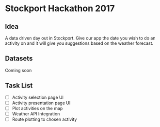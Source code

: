 # Stockport Hackathon 2017
## Idea
A data driven day out in Stockport. Give our app the date you wish to do an activity on and it will give you suggestions based on the weather forecast. 

## Datasets
Coming soon

## Task List
- [ ] Activity selection page UI
- [ ] Activity presentation page UI
- [ ] Plot activities on the map
- [ ] Weather API Integration
- [ ] Route plotting to chosen activity